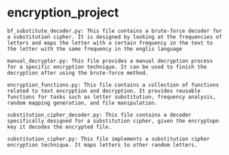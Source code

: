 # encryption_project
    bf_substitute_decoder.py: This file contains a brute-force decoder for a substitution cipher. It is designed by looking at the frequencies of letters and maps the letter with a certain frequency in the text to the letter with the same frequency in the englis language

    manual_decryptor.py: This file provides a manual decryption process for a specific encryption technique. It can be used to finish the decryption after using the brute-force method.

    encryption_functions.py: This file contains a collection of functions related to text encryption and decryption. It provides reusable functions for tasks such as letter substitution, frequency analysis, random mapping generation, and file manipulation.

    substitution_cipher_decoder.py: This file contains a decoder specifically designed for a substitution cipher, given the encryptopn key it decodes the encrypted file. 

    substitution_cipher.py: This file implements a substitution cipher encryption technique. It maps letters to other random letters. 
